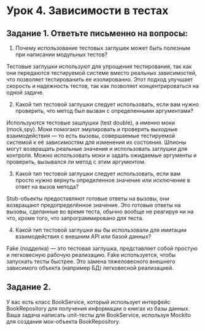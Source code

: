 # Урок 4. Зависимости в тестах

## Задание 1. Ответьте письменно на вопросы:

1)  Почему использование тестовых заглушек может быть полезным при написании модульных тестов?

Тестовые заглушки используют для упрощения тестирования, так как они передаются
тестируемой системе вместо реальных зависимостей, что позволяет тестированить ее изолированно. 
Этот подход улучшает скорость и надежность тестов, так как позволяет концентрироваться на одной задаче. 

2) Какой тип тестовой заглушки следует использовать, если вам нужно проверить, что метод был вызван с определенными аргументами?

Используются тестовые зашлушки (test double), а именно моки (mock,spy).
Моки помогают эмулировать и проверять выходные взаимодействия — то есть вызовы, совершаемые тестируемой системой к её зависимостям для изменения их состояния.
Шпионы могут возвращать реальные значения и использовать заглушки для контроля.
Можно использовать моки и задать ожидаемые аргументы и проверить, вызывался ли метод с этим аргументом.  

3) Какой тип тестовой заглушки следует использовать, если вам просто нужно вернуть определенное значение или исключение в ответ на вызов метода?

Stub-обьекты предоставляют готовые ответы на вызовы, они возвращают предопределённое значение. Это готовые ответы на вызовы, сделанные во время теста, обычно вообще не реагируя ни на что, кроме того, что запрограммировано для теста.

4) Какой тип тестовой заглушки вы бы использовали для имитации  взаимодействия с внешним API или базой данных?

Fake (подделка) — это тестовая заглушка, представляет собой простую и легковесную рабочую реализацию.
Fake используется, чтобы запускать тесты быстрее. Это замена тяжеловесного внешнего зависимого объекта (например БД) легковесной реализацией.

## Задание 2.

У вас есть класс BookService, который использует интерфейс BookRepository для получения информации о книгах из базы данных. Ваша задача написать unit-тесты для BookService, используя Mockito для создания мок-объекта BookRepository.